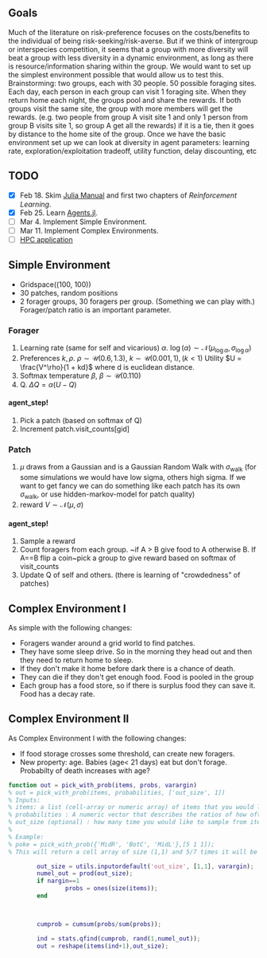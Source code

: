 ## Goals

Much of the literature on risk-preference focuses on the costs/benefits to the individual of being risk-seeking/risk-averse. But if we think of intergroup or interspecies competition, it seems that a group with more diversity will beat a group with less diversity in a dynamic environment, as long as there is resource/information sharing within the group.
We would want to set up the simplest environment possible that would allow us to test this.
Brainstorming: two groups, each with 30 people. 50 possible foraging sites. Each day, each person in each group can visit 1 foraging site. When they return home each night, the groups pool and share the rewards. If both groups visit the same site, the group with more members will get the rewards. (e.g. two people from group A visit site 1 and only 1 person from group B visits site 1, so group A get all the rewards) if it is a tie, then it goes by distance to the home site of the group.
Once we have the basic environment set up we can look at diversity in agent parameters: learning rate, exploration/exploitation tradeoff, utility function, delay discounting, etc

## TODO

- [X] Feb 18. Skim [Julia Manual](https://docs.julialang.org/en/v1/manual/) and first two chapters of *Reinforcement Learning*.
- [X] Feb 25. Learn [Agents.jl](https://juliadynamics.github.io/Agents.jl/stable/).
- [ ] Mar 4. Implement Simple Environment.
- [ ] Mar 11. Implement Complex Environments.
- [ ] [HPC application](https://nyu.service-now.com/servicelink/catalog.do?sysparm_document_key=sc_cat_item,b0fc230be498d6408b4d97a033492665)

## Simple Environment

+ Gridspace((100, 100))
+ 30 patches, random positions
+ 2 forager groups, 30 foragers per group. (Something we can play with.) Forager/patch ratio is an important parameter.

### Forager

1. Learning rate (same for self and vicarious) $`\alpha`$. $`\log(\alpha) \sim \mathscr{N} (\mu_{\log\alpha}, \sigma_{\log\alpha})`$
2. Preferences $`k, \rho`$. $`\rho \sim \mathscr{U} (0.6, 1.3)`$, $`k \sim \mathscr{U} (0.001, 1), (k < 1)`$
    Utility $`U = \frac{V^\rho}{1 + kd}`$ where d is euclidean distance.
3. Softmax temperature $`\beta`$, $`\beta \sim \mathscr{U} (0.1 10)`$
4. Q. $`\Delta Q = \alpha(U - Q)`$

#### agent_step!

1. Pick a patch (based on softmax of Q)
2. Increment patch.visit_counts[gid]

### Patch

1. $`\mu`$ draws from a Gaussian and is a Gaussian Random Walk with $`\sigma_\text{walk}`$ (for some simulations we would have low sigma, others high sigma. If we want to get fancy we can do something like each patch has its own $`\sigma_\text{walk}`$, or use hidden-markov-model for patch quality)
2. reward $`V \sim \mathscr{N}(\mu, \sigma)`$

#### agent_step!

1. Sample a reward
2. Count foragers from each group. ~if A > B give food to A otherwise B. If A==B flip a coin~pick a group to give reward based on softmax of visit_counts
3. Update Q of self and others. (there is learning of "crowdedness" of patches)

## Complex Environment I

As simple with the following changes:

+ Foragers wander around a grid world to find patches.
+ They have some sleep drive. So in the morning they head out and then they need to return home to sleep.
+ If they don't make it home before dark there is a chance of death.
+ They can die if they don't get enough food. Food is pooled in the group
+ Each group has a food store, so if there is surplus food they can save it. Food has a decay rate.

## Complex Environment II

As Complex Environment I  with the following changes:

+ If food storage crosses some threshold, can create new foragers.
+ New property: age. Babies (age< 21 days) eat but don't forage.  Probabilty of death increases with age?

```matlab
function out = pick_with_prob(items, probs, varargin)
% out = pick_with_prob(items, probabilities, ['out_size', 1])
% Inputs:
% items: a list (cell-array or numeric array) of items that you would like to sample from
% probabilities : A numeric vector that describes the ratios of how often you would like each item.
% out_size (optional) : how many time you would like to sample from items.
%
% Example:
% poke = pick_with_prob({'MidR', 'BotC', 'MidL'},[5 1 1]);
% This will return a cell array of size (1,1) and 5/7 times it will be MidR, 1/7 it will be BotC and 1/7 it will be MidL.

        out_size = utils.inputordefault('out_size', [1,1], varargin);
        numel_out = prod(out_size);
        if nargin==1
                probs = ones(size(items));
        end



        cumprob = cumsum(probs/sum(probs));

        ind = stats.qfind(cumprob, rand(1,numel_out));
        out = reshape(items(ind+1),out_size);
```

